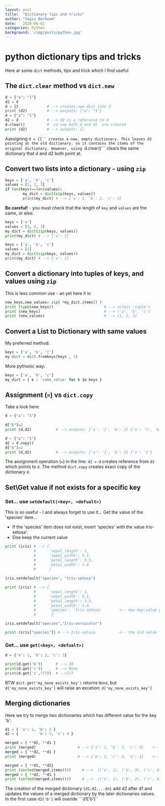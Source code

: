 ```yaml
---
layout: post
title:  "Dictionary tips and tricks"
author: "Sagiv Barhoom"
date:   2020-06-01
categories: Python
background: '/img/posts/python.jpg'
---
```


# python dictionary tips and tricks
Here ar some ```dict``` methods, tips and trick which I find useful

## The ```dict.clear``` method vs ```dict.new```
```python
d = {"a": "1"}
d2 = d
d = {}             # --> creates new dict into d
print (d2)         # --> outputs: {"a": "1"}
d = {"a": "1"}
d2 = d             # --> d2 is a referance to d
d.clear()          #  so now both d and d2  are cleared
print (d2)         # --> outputs: {}
```

Aassigning ```d = {}`` creates a new, empty dictionary.
This leaves d2 pointing at the old dictionary. so it contains the items of the original dictionary.
However, using ```d.clear()``` clears the same dictionary that d and d2 both point at.


## Convert two lists into a dictionary - using ```zip```
```python
keys = ['a', 'b', 'c']
values = [1, 2, 3]
if len(keys)==len(values):
        my_dict = dict(zip(keys, values))
        print(my_dict) # --> {'a': 1, 'b': 2, 'c': 3}
```
**Be careful!** - you must check that the length of ```key``` and ```values``` are the same, or else:
```python
keys = ['a']
values = [1, 2, 3]
my_dict = dict(zip(keys, values))
print(my_dict) # --> {'a': 1}

keys = ['a', 'b', 'c']
values = [1]
my_dict = dict(zip(keys, values))
print(my_dict) # --> {'a': 1}
```

## Convert a dictionary into tuples of keys, and values using ```zip```
This is less common use - an yet here it is:
```python
new_keys,new_values= zip( *my_dict.items() )
print (type(new_keys))                       # --> <class 'tuple'>
print (new_keys)                             # --> ('a', 'b', 'c')
print (new_values)                           # --> (1, 2, 3)
```

## Convert a List to Dictionary with same values
My preferred method:
```python
keys = ['a', 'b', 'c']
my dict = dict.fromkeys(keys , 1)
```
More pythonic way:
```python
keys = ['a', 'b', 'c']
my_dict = { k : 'same_value' for k in keys }
```


## Assignment (```=```) vs ```dict.copy```
Take a look here:
```python
d = {"a": "1"}
        
d["b"]=2
print (d,d2)           # --> outputs: {'a': '1', 'b': 2} {'a': '1', 'b': 2}

d = {"a": "1"}
d2 = d.copy()
d["b"]=2
print (d,d2)           # --> outputs: {'a': '1', 'b': 2} {'a': '1'}
```
The assignment operation (```=```) in the line:  ```d2 = d``` creates reference from ```d2``` which points to ```d```.
The method ```dict.copy``` creates exact copy of the dictionary ```d```.

## Set\Get value if not exists for a specific key
### Set... use ```setdefault(<key>, <defualt>)```
This is so useful - I and always forget to use it...
Get the value of the 'species' item...
- If the 'species' item does not exist, insert 'species' with the value Iris-setosa'.
- Else keep the current value

```python
print (iris) # --> {
             #      'sepal_length': 1, 
             #      'sepal_width': 5.1, 
             #      'petal_length': 3.5, 
             #      'petal_width': 1.4
             #      }
             
iris.setdefault("species", "Iris-setosa")

print (iris) # --> {
             #      'sepal_length': 1, 
             #      'sepal_width': 5.1, 
             #      'petal_length': 3.5, 
             #      'petal_width': 1.4
             #      'species': 'Iris-setosa'        <-- new key:value pair
             #       }

iris.setdefault("species","Iris-versicolor")

print (iris["species"]) # --> Iris-setosa           <-- the old value "Iris-setosa" did not chaneged
```

### Get... use ```get(<key>, <defualt>)```
```python
d = {'a': 1, 'b': 2, 'c': 3}

print(d.get('b'))      # --> 20
print(d.get('z'))      # --> None
print(d.get('z',777))  # -->777
```
BTW ```dict.get('my_none_exists_key')``` returns ```None```, but ```d['my_none_exists_key']``` will raise an excetion:
```d['my_none_exists_key']```


## Merging dictionaries
Here we try to merge two dictionaries which has different value for the key 'b':

```python
d1 = { 'a': 1, 'b': 2 }
d2 = {         'b': 3, 'c': 4 }

merged = { **d2, **d1 }
print (merged)                   # --> {'a': 1, 'b': 3, 'c': 4}    <-- d['b']=3
merged = { **d2, **d1 }
print (merged)                   # --> {'b': 2, 'c': 4, 'a': 1}    <-- d['b']=4 

merged = { **d1, **d2}
print (sorted(merged.items()))     # -->  [('a', 1), ('b', 3), ('c', 4)] <-- d['b'] =3            
merged = { **d2, **d1 }
print (sorted(merged.items()))     # -->  [('a', 1), ('b', 2), ('c', 4)] <-- d['b'] =2            
```
The creation of the merged dictionary  ```{d1,d2,...dn}``` add d2 after d1 and updates the values of a merged dictionary by the later dictionaries values.
In the first case ```d2['b']``` will overide  ```d1['b']``
